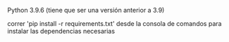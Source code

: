 Python 3.9.6 (tiene que ser una versión anterior a 3.9)

correr 'pip install -r requirements.txt' desde la consola de comandos para instalar las dependencias necesarias
